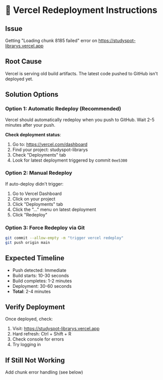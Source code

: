 # 🚀 Vercel Redeployment Instructions

## Issue
Getting "Loading chunk 8185 failed" error on https://studyspot-librarys.vercel.app

## Root Cause
Vercel is serving old build artifacts. The latest code pushed to GitHub isn't deployed yet.

## Solution Options

### Option 1: Automatic Redeploy (Recommended)
Vercel should automatically redeploy when you push to GitHub. Wait 2-5 minutes after your push.

**Check deployment status**:
1. Go to: https://vercel.com/dashboard
2. Find your project: studyspot-librarys
3. Check "Deployments" tab
4. Look for latest deployment triggered by commit `0ee5300`

### Option 2: Manual Redeploy
If auto-deploy didn't trigger:

1. Go to Vercel Dashboard
2. Click on your project
3. Click "Deployments" tab
4. Click the "..." menu on latest deployment
5. Click "Redeploy"

### Option 3: Force Redeploy via Git
```bash
git commit --allow-empty -m "trigger vercel redeploy"
git push origin main
```

## Expected Timeline
- Push detected: Immediate
- Build starts: 10-30 seconds
- Build completes: 1-2 minutes
- Deployment: 30-60 seconds
- **Total**: 2-4 minutes

## Verify Deployment
Once deployed, check:
1. Visit: https://studyspot-librarys.vercel.app
2. Hard refresh: Ctrl + Shift + R
3. Check console for errors
4. Try logging in

## If Still Not Working
Add chunk error handling (see below)

